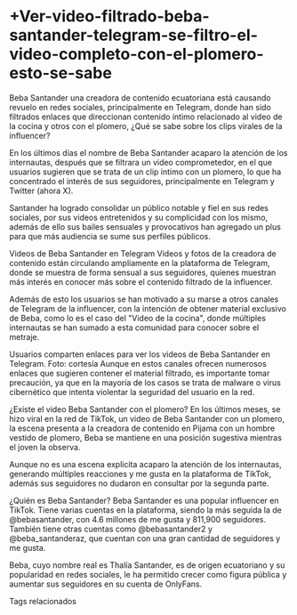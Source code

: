 # +Ver-video-filtrado-beba-santander-telegram-se-filtro-el-video-completo-con-el-plomero-esto-se-sabe

Beba Santander una creadora de contenido ecuatoriana está causando revuelo en redes sociales, principalmente en Telegram, donde han sido filtrados enlaces que direccionan contenido íntimo relacionado al video de la cocina y otros con el plomero, ¿Qué se sabe sobre los clips virales de la influencer?

En los últimos días el nombre de Beba Santander acaparo la atención de los internautas, después que se filtrara un video comprometedor, en el que usuarios sugieren que se trata de un clip intimo con un plomero, lo que ha concentrado el interés de sus seguidores, principalmente en Telegram y Twitter (ahora X).

Santander ha logrado consolidar un público notable y fiel en sus redes sociales, por sus videos entretenidos y su complicidad con los mismo, además de ello sus bailes sensuales y provocativos han agregado un plus para que más audiencia se sume sus perfiles públicos.


Videos de Beba Santander en Telegram
Videos y fotos de la creadora de contenido están circulando ampliamente en la plataforma de Telegram, donde se muestra de forma sensual a sus seguidores, quienes muestran más interés en conocer más sobre el contenido filtrado de la influencer.

Además de esto los usuarios se han motivado a su marse a otros canales de Telegram de la influencer, con la intención de obtener material exclusivo de Beba, como lo es el caso del "Video de la cocina", donde múltiples internautas se han sumado a esta comunidad para conocer sobre el metraje.

Usuarios comparten enlaces para ver los videos de Beba Santander en Telegram. Foto: cortesía
Aunque en estos canales ofrecen numerosos enlaces que sugieren contener el material filtrado, es importante tomar precaución, ya que en la mayoría de los casos se trata de malware o virus cibernético que intenta violentar la seguridad del usuario en la red.


¿Existe el video Beba Santander con el plomero?
En los últimos meses, se hizo viral en la red de TikTok, un video de Beba Santander con un plomero, la escena presenta a la creadora de contenido en Pijama con un hombre vestido de plomero, Beba se mantiene en una posición sugestiva mientras el joven la observa.

Aunque no es una escena explicita acaparo la atención de los internautas, generando múltiples reacciones y me gusta en la plataforma de TikTok, además sus seguidores no dudaron en consultar por la segunda parte.

¿Quién es Beba Santander?
Beba Santander es una popular influencer en TikTok. Tiene varias cuentas en la plataforma, siendo la más seguida la de @bebasantander, con 4.6 millones de me gusta y 811,900 seguidores. También tiene otras cuentas como @bebasantander2 y @beba_santanderaz, que cuentan con una gran cantidad de seguidores y me gusta.


Beba, cuyo nombre real es Thalía Santander, es de origen ecuatoriano y su popularidad en redes sociales, le ha permitido crecer como figura pública y aumentar sus seguidores en su cuenta de OnlyFans.

Tags relacionados
